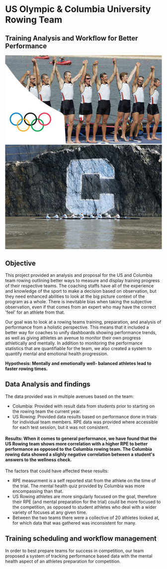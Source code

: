 # US Olympic & Columbia University Rowing Team 
## Training Analysis and Workflow for Better Performance

<img src="Docs/maxresdefault.jpg" width="1000">

<img src='Docs/XXONERGKZXQQXPN.20100412192151.JPG' width='1000'>

## Objective

This project provided an analysis and proposal for the US and Columbia team rowing outlining better ways to measure and display training progress of their respective teams. The coaching staffs have all of the experience and knowledge of the sport to make a decision based on observation, but they need enhanced abilities to look at the big picture context of the program as a whole. There is inevitable bias when taking the subjective observation, even if that comes from an expert who may have the correct 'feel' for an athlete from that. 

Our goal was to look at a rowing teams training, preparation, and analysis of performance from a holistic perspective. This means that it included a better way for coaches to unify dashboards showing performance trends, as well as giving athletes an avenue to monitor their own progress athletically and mentally. In addition to monitoring the performance statistics that are quantifiable for the team, we also created a system to quantify mental and emotional health progression. 

**Hypothesis: Mentally and emotionally well- balanced athletes lead to faster rowing times.**

## Data Analysis and findings

The data provided was in multiple avenues based on the team: 
- Columbia: Provided with result data from students prior to starting on the rowing team the current year.
- US Rowing: Provided data results based on performance done in trials for individual team members. RPE data was provided where accessible for each test session, but it was not consistent. 

#### Results: When it comes to general performance, we have found that the US Rowing team shows more correlation with a higher RPE to better performance as opposed to the Columbia rowing team. The Columbia rowing data showed a slighly negative correlation between a student's answers to the wellness check. 

The factors that could have affected these results: 
- RPE measurment is a self reported stat from the athlete on the time of the trial. The mental health quiz provided by Columbia was more encompassing than that. 
- US Rowing athletes are more singularly focused on the goal, therefore their RPE (and mental preparation for the trial) could be more focused to the competition, as opposed to student athletes who deal with a wider variety of focuses at any given time. 
- Between the two teams there were a collective of 20 athletes looked at, for which data that was gathered was inconsistent for many. 

## Training scheduling and workflow management 
In order to best prepare teams for success in competition, our team proposed a system of tracking performance based data with the mental health aspect of an athletes preparation for competition. 

